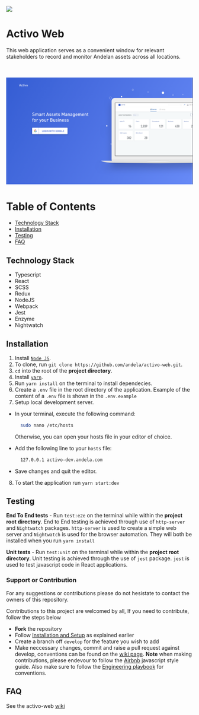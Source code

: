 <a href="https://codeclimate.com/repos/5b11612164263d02a60010c7/maintainability"><img src="https://api.codeclimate.com/v1/badges/5cdf56c6e98065a2d063/maintainability" /></a>

# Activo Web
This web application serves as a convenient window for relevant stakeholders to record and monitor Andelan assets across all locations.

<br />
<br />

<img width="1440" alt="Activo-Web-screenshot" src="./src/assets/images/landingpage.png">
<br />

# Table of Contents
- [Technology Stack](#technology-stack)
- [Installation](#installation)
- [Testing](#testing)
- [FAQ](#faqs)


## Technology Stack
- Typescript
- React
- SCSS
- Redux
- NodeJS
- Webpack
- Jest
- Enzyme
- Nightwatch


## Installation

1. Install [`Node JS`](https://nodejs.org/en/).
2. To clone, run `git clone https://github.com/andela/activo-web.git`.
3. `cd` into the root of the **project directory**.
4. Install [`yarn`](https://yarnpkg.com/en/docs/install#mac-stable).
5. Run `yarn install` on the terminal to install dependecies.
6. Create a `.env` file in the root directory of the application. Example of the content of a `.env` file is shown in the `.env.example`
7. Setup local development server.
  - In your terminal, execute the following command:
    ```bash
      sudo nano /etc/hosts
    ```
    Otherwise, you can open your hosts file in your editor of choice.
  - Add the following line to your `hosts` file:

    ```bash
      127.0.0.1 activo-dev.andela.com
    ```
  - Save changes and quit the editor.
8. To start the application run `yarn start:dev`


## Testing

**End To End tests** - Run `test:e2e` on the terminal while within the **project root directory**. End to End testing is achieved through use of `http-server` and `Nightwatch` packages. `http-server` is used to create a simple web server and `Nightwatch` is used for the browser automation. They will both be installed when you run `yarn install`

**Unit tests** - Run `test:unit` on the terminal while within the **project root directory**. Unit testing is achieved through the use of `jest` package. `jest` is used to test javascript code in React applications.


### Support or Contribution
For any suggestions or contributions please do not hesistate to contact the owners of this repository.

Contributions to this project are welcomed by all, If you need to contribute, follow the steps below
* **Fork** the repository
* Follow [Installation and Setup](#installation) as explained earlier
* Create a branch off `develop` for the feature you wish to add
* Make neccessary changes, commit and raise a pull request against develop, conventions can be found on the [wiki page](https://github.com/andela/activo-web/wiki).
**Note** when making contributions, please endevour to follow the [Airbnb](https://github.com/airbnb/javascript) javascript style guide. Also make sure to follow the [Engineering playbook](https://github.com/andela/engineering-playbook/tree/master/5.%20Developing/Conventions) for conventions. 


## FAQ
See the activo-web [wiki](https://github.com/andela/activo-web/wiki)
